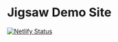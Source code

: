 # Jigsaw Demo Site

[![Netlify Status](https://api.netlify.com/api/v1/badges/f2cb6570-6ad2-4f8e-8656-e00db9a2ca17/deploy-status)](https://app.netlify.com/sites/astounding-toffee-23ac3c/deploys)
